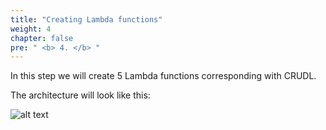 ```yaml
---
title: "Creating Lambda functions"
weight: 4
chapter: false
pre: " <b> 4. </b> "
---
```


In this step we will create 5 Lambda functions corresponding with CRUDL.

The architecture will look like this:

![alt text](/images/diagrams/workshop-1-low-level.drawio.svg)
